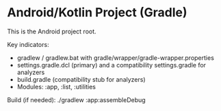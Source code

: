# Android/Kotlin Project (Gradle)

This is the Android project root.

Key indicators:
- gradlew / gradlew.bat with gradle/wrapper/gradle-wrapper.properties
- settings.gradle.dcl (primary) and a compatibility settings.gradle for analyzers
- build.gradle (compatibility stub for analyzers)
- Modules: :app, :list, :utilities

Build (if needed):
./gradlew :app:assembleDebug

